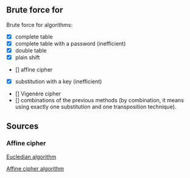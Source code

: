 ## Brute force for

Brute force for algorithms:
- [x] complete table
- [x] complete table with a password (inefficient)
- [x] double table
- [x] plain shift
- [] affine cipher
- [x] substitution with a key (inefficient)
- [] Vigenère cipher
- [] combinations of the previous methods (by combination, it means using exactly one substitution and one transposition technique).

## Sources

### Affine cipher

[Eucledian algorithm](https://www.youtube.com/watch?v=LOFcMntkpGM&list=PLk2hKBzeNsZ537ZyyDUxEhDX_OSNh-7_2&index=6)

[Affine cipher algorithm](https://www.youtube.com/watch?v=sr0LDJI98sY&list=PLk2hKBzeNsZ537ZyyDUxEhDX_OSNh-7_2&index=7)